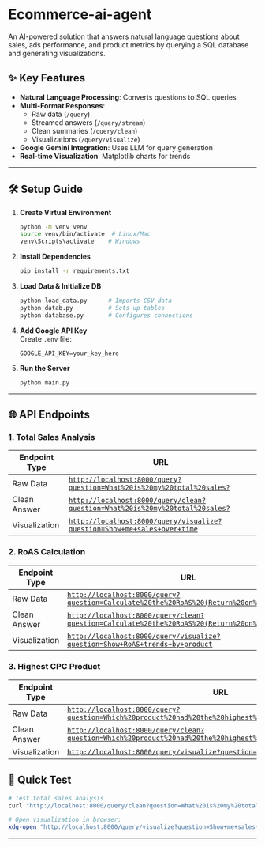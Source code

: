 # Ecommerce-ai-agent

An AI-powered solution that answers natural language questions about sales, ads performance, and product metrics by querying a SQL database and generating visualizations.

## ✨ Key Features
- **Natural Language Processing**: Converts questions to SQL queries
- **Multi-Format Responses**: 
  - Raw data (`/query`)
  - Streamed answers (`/query/stream`)
  - Clean summaries (`/query/clean`)
  - Visualizations (`/query/visualize`)
- **Google Gemini Integration**: Uses LLM for query generation
- **Real-time Visualization**: Matplotlib charts for trends

---

## 🛠️ Setup Guide

1. **Create Virtual Environment**
   ```bash
   python -m venv venv
   source venv/bin/activate  # Linux/Mac
   venv\Scripts\activate    # Windows
   ```

2. **Install Dependencies**
   ```bash
   pip install -r requirements.txt
   ```

3. **Load Data & Initialize DB**
   ```bash
   python load_data.py      # Imports CSV data
   python datab.py          # Sets up tables
   python database.py       # Configures connections
   ```

4. **Add Google API Key**  
   Create `.env` file:
   ```env
   GOOGLE_API_KEY=your_key_here
   ```

5. **Run the Server**
   ```bash
   python main.py
   ```

---

## 🌐 API Endpoints

### 1. Total Sales Analysis
| Endpoint Type | URL |
|--------------|-----|
| Raw Data | [`http://localhost:8000/query?question=What%20is%20my%20total%20sales?`](http://localhost:8000/query?question=What%20is%20my%20total%20sales?) |
| Clean Answer | [`http://localhost:8000/query/clean?question=What%20is%20my%20total%20sales?`](http://localhost:8000/query/clean?question=What%20is%20my%20total%20sales?) |
| Visualization | [`http://localhost:8000/query/visualize?question=Show+me+sales+over+time`](http://localhost:8000/query/visualize?question=Show+me+sales+over+time) |

### 2. RoAS Calculation
| Endpoint Type | URL |
|--------------|-----|
| Raw Data | [`http://localhost:8000/query?question=Calculate%20the%20RoAS%20(Return%20on%20Ad%20Spend)`](http://localhost:8000/query?question=Calculate%20the%20RoAS%20(Return%20on%20Ad%20Spend)) |
| Clean Answer | [`http://localhost:8000/query/clean?question=Calculate%20the%20RoAS%20(Return%20on%20Ad%20Spend)`](http://localhost:8000/query/clean?question=Calculate%20the%20RoAS%20(Return%20on%20Ad%20Spend)) |
| Visualization | [`http://localhost:8000/query/visualize?question=Show+RoAS+trends+by+product`](http://localhost:8000/query/visualize?question=Show+RoAS+trends+by+product) |

### 3. Highest CPC Product
| Endpoint Type | URL |
|--------------|-----|
| Raw Data | [`http://localhost:8000/query?question=Which%20product%20had%20the%20highest%20CPC%20(Cost%20Per%20Click)?`](http://localhost:8000/query?question=Which%20product%20had%20the%20highest%20CPC%20(Cost%20Per%20Click)?) |
| Clean Answer | [`http://localhost:8000/query/clean?question=Which%20product%20had%20the%20highest%20CPC%20(Cost%20Per%20Click)?`](http://localhost:8000/query/clean?question=Which%20product%20had%20the%20highest%20CPC%20(Cost%20Per%20Click)?) |
| Visualization | [`http://localhost:8000/query/visualize?question=Compare+CPC+across+products`](http://localhost:8000/query/visualize?question=Compare+CPC+across+products) |



## 🚀 Quick Test
```bash
# Test total sales analysis
curl "http://localhost:8000/query/clean?question=What%20is%20my%20total%20sales?"

# Open visualization in browser:
xdg-open "http://localhost:8000/query/visualize?question=Show+me+sales+over+time"
```

---
